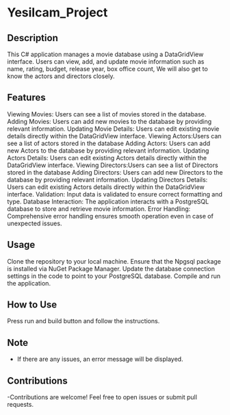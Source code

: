 # Yesilcam_Project

## Description

This C# application manages a movie database using a DataGridView interface. Users can view, add, and update movie information such as name, rating, budget, release year, box office count,
We will also get to know the actors and directors closely.

## Features

Viewing Movies: Users can see a list of movies stored in the database.
Adding Movies: Users can add new movies to the database by providing relevant information.
Updating Movie Details: Users can edit existing movie details directly within the DataGridView interface.
Viewing Actors:Users can see a list of actors stored in the database
Adding Actors: Users can add new Actors to the database by providing relevant information.
Updating Actors Details: Users can edit existing Actors details directly within the DataGridView interface.
Viewing Directors:Users can see a list of Directors stored in the database
Adding Directors: Users can add new Directors to the database by providing relevant information.
Updating Directors Details: Users can edit existing Actors details directly within the DataGridView interface.
Validation: Input data is validated to ensure correct formatting and type.
Database Interaction: The application interacts with a PostgreSQL database to store and retrieve movie information.
Error Handling: Comprehensive error handling ensures smooth operation even in case of unexpected issues.

## Usage

Clone the repository to your local machine.
Ensure that the Npgsql package is installed via NuGet Package Manager.
Update the database connection settings in the code to point to your PostgreSQL database.
Compile and run the application.

## How to Use

Press run and build button and follow the instructions.

## Note

- If there are any issues, an error message will be displayed.

## Contributions

-Contributions are welcome! Feel free to open issues or submit pull requests.

